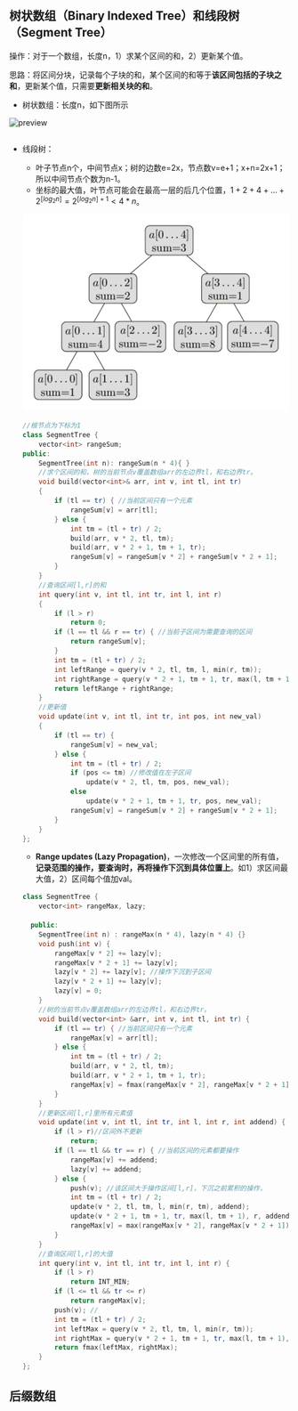 ## 树状数组（Binary Indexed Tree）和线段树（Segment Tree）

操作：对于一个数组，长度n，1）求某个区间的和，2）更新某个值。

思路：将区间分块，记录每个子块的和，某个区间的和等于**该区间包括的子块之和**，更新某个值，只需要**更新相关块的和**。

+ 树状数组：长度n，如下图所示

![preview](https://pic2.zhimg.com/v2-5bd54a864cf8aaaaef5faa6dccaa5d2d_r.jpg)

```c++

```

+ 线段树：
  + 叶子节点n个，中间节点x；树的边数e=2x，节点数v=e+1；x+n=2x+1；所以中间节点个数为n-1。
  + 坐标的最大值，叶节点可能会在最高一层的后几个位置，$1+2+4+\dots+2^{[log_2n]}=2^{[log_2n]+1}<4*n$。
  
  ![sum-segment-tree](算法/sum-segment-tree.png)
  
  ```c++
  //根节点为下标为1
  class SegmentTree {
      vector<int> rangeSum;
  public:
      SegmentTree(int n): rangeSum(n * 4){ }
      //求个区间的和，树的当前节点v覆盖数组arr的左边界tl，和右边界tr。
      void build(vector<int>& arr, int v, int tl, int tr)
      {
          if (tl == tr) { //当前区间只有一个元素
              rangeSum[v] = arr[tl];
          } else {
              int tm = (tl + tr) / 2;
              build(arr, v * 2, tl, tm);
              build(arr, v * 2 + 1, tm + 1, tr);
              rangeSum[v] = rangeSum[v * 2] + rangeSum[v * 2 + 1];
          }
      }
      //查询区间[l,r]的和
      int query(int v, int tl, int tr, int l, int r)
      {
          if (l > r)
              return 0;
          if (l == tl && r == tr) { //当前子区间为需要查询的区间
              return rangeSum[v];
          }
          int tm = (tl + tr) / 2;
          int leftRange = query(v * 2, tl, tm, l, min(r, tm));
          int rightRange = query(v * 2 + 1, tm + 1, tr, max(l, tm + 1), r);
          return leftRange + rightRange;
      }
      //更新值
      void update(int v, int tl, int tr, int pos, int new_val)
      {
          if (tl == tr) {
              rangeSum[v] = new_val;
          } else {
              int tm = (tl + tr) / 2;
              if (pos <= tm) //修改值在左子区间
                  update(v * 2, tl, tm, pos, new_val);
              else
                  update(v * 2 + 1, tm + 1, tr, pos, new_val);
              rangeSum[v] = rangeSum[v * 2] + rangeSum[v * 2 + 1];
          }
      }
  };
  ```
  
  + **Range updates (Lazy Propagation)**，一次修改一个区间里的所有值，**记录范围的操作，要查询时，再将操作下沉到具体位置上**。如1）求区间最大值，2）区间每个值加val。
  
  ```c++
  class SegmentTree {
      vector<int> rangeMax, lazy;
  
    public:
      SegmentTree(int n) : rangeMax(n * 4), lazy(n * 4) {}
      void push(int v) {
          rangeMax[v * 2] += lazy[v];
          rangeMax[v * 2 + 1] += lazy[v];
          lazy[v * 2] += lazy[v]; //操作下沉到子区间
          lazy[v * 2 + 1] += lazy[v];
          lazy[v] = 0;
      }
      //树的当前节点v覆盖数组arr的左边界tl，和右边界tr。
      void build(vector<int> &arr, int v, int tl, int tr) {
          if (tl == tr) { //当前区间只有一个元素
              rangeMax[v] = arr[tl];
          } else {
              int tm = (tl + tr) / 2;
              build(arr, v * 2, tl, tm);
              build(arr, v * 2 + 1, tm + 1, tr);
              rangeMax[v] = fmax(rangeMax[v * 2], rangeMax[v * 2 + 1]);
          }
      }
      //更新区间[l,r]里所有元素值
      void update(int v, int tl, int tr, int l, int r, int addend) {
          if (l > r)//区间外不更新
              return;
          if (l == tl && tr == r) { //当前区间的元素都要操作
              rangeMax[v] += addend;
              lazy[v] += addend;
          } else {
              push(v); //该区间大于操作区间[l,r]，下沉之前累积的操作，
              int tm = (tl + tr) / 2;
              update(v * 2, tl, tm, l, min(r, tm), addend);
              update(v * 2 + 1, tm + 1, tr, max(l, tm + 1), r, addend);
              rangeMax[v] = max(rangeMax[v * 2], rangeMax[v * 2 + 1]);
          }
      }
      //查询区间[l,r]的大值
      int query(int v, int tl, int tr, int l, int r) {
          if (l > r) 
              return INT_MIN;
          if (l <= tl && tr <= r)
              return rangeMax[v];
          push(v); //
          int tm = (tl + tr) / 2;
          int leftMax = query(v * 2, tl, tm, l, min(r, tm));
          int rightMax = query(v * 2 + 1, tm + 1, tr, max(l, tm + 1), r);
          return fmax(leftMax, rightMax);
      }
  };
  ```
  
## 后缀数组

  

